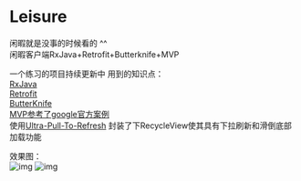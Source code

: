 # Leisure
闲暇就是没事的时候看的 ^^ <br />
闲暇客户端RxJava+Retrofit+Butterknife+MVP

一个练习的项目持续更新中
用到的知识点：<br />
[RxJava](https://github.com/ReactiveX/RxJava) <br />
[Retrofit](https://github.com/square/retrofit) <br />
[ButterKnife](https://github.com/JakeWharton/butterknife) <br />
[MVP参考了google官方案例](https://github.com/googlesamples/android-architecture) <br />
使用[Ultra-Pull-To-Refresh](https://github.com/liaohuqiu/android-Ultra-Pull-To-Refresh) 
封装了下RecycleView使其具有下拉刷新和滑倒底部加载功能   <br />

效果图：<br />
![img](https://github.com/chsmy/Leisure/blob/master/119.gif)
![img](https://github.com/chsmy/Leisure/blob/master/120.gif)
